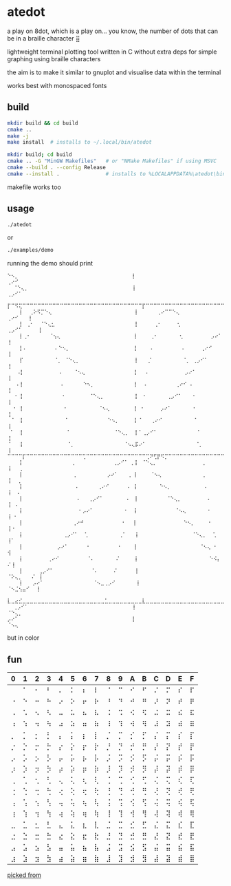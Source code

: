# atedot

a play on 8dot, which is a play on... you know, the number of dots that can be in a braille character ⣿

lightweight terminal plotting tool written in C without extra deps for simple graphing using braille characters

the aim is to make it similar to gnuplot and visualise data within the terminal

works best with monospaced fonts

## build

```bash
mkdir build && cd build
cmake ..
make -j
make install  # installs to ~/.local/bin/atedot
```

```bash
mkdir build; cd build
cmake .. -G "MinGW Makefiles"   # or "NMake Makefiles" if using MSVC
cmake --build . --config Release
cmake --install .               # installs to %LOCALAPPDATA%\atedot\bin\atedot.exe
```

makefile works too

## usage

```bash
./atedot
```

or

```bash
./examples/demo
```

running the demo should print

```text
⠑⠢⡀                                     ⡇                                    ⢀⠔⠊
  ⠈⠑⢄⡀                                  ⡇                                 ⢀⡠⠊⠁
    ⡏⠉⠫⢍⠉⠉⠉⠉⠉⠉⠉⠉⠉⠉⠉⠉⠉⠉⠉⠉⠉⠉⠉⠉⠉⠉⠉⠉⠉⠉⠉⠉⠉⠉⠉⠉⡏⠉⠉⠉⠉⠉⠉⠉⠉⠉⠉⠉⠉⠉⠉⠉⠉⠉⠉⠉⠉⠉⠉⠉⠉⠉⠉⠉⠉⠉⠉⠉⡩⠝⠉⢹
    ⡇  ⢀⠕⠫⡉⠑⢄                           ⡇      ⢀⠔⠉⠉⠑⢄                ⢀⠔⠊   ⢸
    ⡇ ⢀⠂  ⠈⠑⢄⣂                          ⡇     ⢀⠂     ⢂            ⢀⡠⠊⠁     ⢸
    ⡇⢀⠂      ⠈⢢⢄                        ⡇    ⢀⠂       ⢂         ⡠⠔⠁        ⢸
    ⡇⠄         ⠄⠑⠢⡀                     ⡇    ⠄         ⠄     ⢀⠔⠊           ⢸
    ⡏          ⠈⡀ ⠈⠑⢄⡀                  ⡇   ⡈          ⠈⡀ ⢀⡠⠊⠁             ⢸
   ⠠⡇           ⠠    ⠈⠢⢄                ⡇  ⠠            ⡠⠔⠁                ⢸
   ⠄⡇            ⠄      ⠑⠢⡀             ⡇  ⠄         ⢀⠔⠊ ⠄                 ⢸
  ⠐ ⡇            ⠐        ⠈⠑⢄⡀          ⡇ ⠐       ⢀⡠⠊⠁   ⠐                 ⢸
  ⠂ ⡇             ⠂          ⠈⠢⢄        ⡇ ⠂     ⡠⠔⠁       ⠂                ⢸
 ⠈  ⡇             ⠈             ⠑⠢⡀     ⡇⠈   ⢀⠔⠊          ⠈                ⢸
 ⠁  ⡇              ⠁              ⠈⠑⢄⡀  ⡇⠁⢀⡠⠊⠁             ⠁               ⢸
⠈   ⡇              ⠈⡀                ⠈⠢⢄⡯⠔⠁                ⠈⡀              ⢸
⠉⠉⠉⠉⡏⠉⠉⠉⠉⠉⠉⠉⠉⠉⠉⠉⠉⠉⠉⠉⢉⠉⠉⠉⠉⠉⠉⠉⠉⠉⠉⠉⠉⠉⠉⠉⠉⢉⠝⢋⡟⠫⡉⠉⠉⠉⠉⠉⠉⠉⠉⠉⠉⠉⠉⠉⠉⠉⠉⠉⢉⠉⠉⠉⠉⠉⠉⠉⠉⠉⠉⠉⠉⠉⠉⢹⠉⠉⠉⢉
    ⡇                ⡀            ⢀⡠⠊⠁ ⡀⡇ ⠈⠑⢄⡀               ⡀             ⢸   ⡀
    ⡇                ⢀          ⡠⠔⠁   ⢀ ⡇    ⠈⠢⢄             ⢀             ⢸  ⢀
    ⡇                 ⠄      ⢀⠔⠊      ⠄ ⡇       ⠑⠢⡀           ⠄            ⢸  ⠄
    ⡇                 ⠠   ⢀⡠⠊⠁       ⠠  ⡇         ⠈⠑⢄⡀        ⠠            ⢸ ⠠
    ⡇                  ⠂⡠⠔⠁          ⠂  ⡇            ⠈⠢⢄       ⠂           ⢸ ⠂
    ⡇                ⢀⠔⠚            ⠐   ⡇               ⠑⠢⡀    ⠐           ⢸⠐
    ⡇             ⢀⡠⠊⠁  ⢁          ⢀⠁   ⡇                 ⠈⠑⢄⡀  ⢁          ⢸⠁
    ⡇           ⡠⠔⠁      ⠂         ⠂    ⡇                    ⠈⠢⢄ ⠂         ⢺
    ⡇        ⢀⠔⠊         ⠈⠄       ⠌     ⡇                       ⠑⠪⡄       ⠌⢸
    ⡇     ⢀⡠⠊⠁            ⠈⠄     ⠌      ⡇                         ⠈⠕⢄⡀   ⠌ ⢸
    ⡇   ⡠⠔⠁                ⠈⠢⣀⢀⡠⠊       ⡇                          ⠈⠢⣈⢢⣤⠊  ⢸
    ⣇⣀⣔⣊⣀⣀⣀⣀⣀⣀⣀⣀⣀⣀⣀⣀⣀⣀⣀⣀⣀⣀⣀⣀⣀⣀⣁⣀⣀⣀⣀⣀⣀⣀⣀⣀⣇⣀⣀⣀⣀⣀⣀⣀⣀⣀⣀⣀⣀⣀⣀⣀⣀⣀⣀⣀⣀⣀⣀⣀⣀⣀⣀⣀⣀⣀⣁⣀⣑⣢⣀⣸
  ⢀⡠⠊⠁                                  ⡇                                 ⠈⠑⢄⡀
⡠⠔⠁                                     ⡇                                    ⠈⠢⢄
```

but in color

## fun

|0|1|2|3|4|5|6|7|8|9|A|B|C|D|E|F|
|-|-|-|-|-|-|-|-|-|-|-|-|-|-|-|-|
| |⠁|⠂|⠃|⠄|⠅|⠆|⠇|⠈|⠉|⠊|⠋|⠌|⠍|⠎|⠏|
|⠐|⠑|⠒|⠓|⠔|⠕|⠖|⠗|⠘|⠙|⠚|⠛|⠜|⠝|⠞|⠟|
|⠠|⠡|⠢|⠣|⠤|⠥|⠦|⠧|⠨|⠩|⠪|⠫|⠬|⠭|⠮|⠯|
|⠰|⠱|⠲|⠳|⠴|⠵|⠶|⠷|⠸|⠹|⠺|⠻|⠼|⠽|⠾|⠿|
|⡀|⡁|⡂|⡃|⡄|⡅|⡆|⡇|⡈|⡉|⡊|⡋|⡌|⡍|⡎|⡏|
|⡐|⡑|⡒|⡓|⡔|⡕|⡖|⡗|⡘|⡙|⡚|⡛|⡜|⡝|⡞|⡟|
|⡠|⡡|⡢|⡣|⡤|⡥|⡦|⡧|⡨|⡩|⡪|⡫|⡬|⡭|⡮|⡯|
|⡰|⡱|⡲|⡳|⡴|⡵|⡶|⡷|⡸|⡹|⡺|⡻|⡼|⡽|⡾|⡿|
|⢀|⢁|⢂|⢃|⢄|⢅|⢆|⢇|⢈|⢉|⢊|⢋|⢌|⢍|⢎|⢏|
|⢐|⢑|⢒|⢓|⢔|⢕|⢖|⢗|⢘|⢙|⢚|⢛|⢜|⢝|⢞|⢟|
|⢠|⢡|⢢|⢣|⢤|⢥|⢦|⢧|⢨|⢩|⢪|⢫|⢬|⢭|⢮|⢯|
|⢰|⢱|⢲|⢳|⢴|⢵|⢶|⢷|⢸|⢹|⢺|⢻|⢼|⢽|⢾|⢿|
|⣀|⣁|⣂|⣃|⣄|⣅|⣆|⣇|⣈|⣉|⣊|⣋|⣌|⣍|⣎|⣏|
|⣐|⣑|⣒|⣓|⣔|⣕|⣖|⣗|⣘|⣙|⣚|⣛|⣜|⣝|⣞|⣟|
|⣠|⣡|⣢|⣣|⣤|⣥|⣦|⣧|⣨|⣩|⣪|⣫|⣬|⣭|⣮|⣯|
|⣰|⣱|⣲|⣳|⣴|⣵|⣶|⣷|⣸|⣹|⣺|⣻|⣼|⣽|⣾|⣿|

[picked from](https://en.wikipedia.org/wiki/Braille_Patterns#Block)

